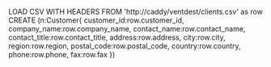 LOAD CSV WITH HEADERS FROM 'http://caddy/ventdest/clients.csv' as row
CREATE (n:Customer{
  customer_id:row.customer_id,
  company_name:row.company_name,
  contact_name:row.contact_name,
  contact_title:row.contact_title,
  address:row.address,
  city:row.city,
  region:row.region,
  postal_code:row.postal_code,
  country:row.country,
  phone:row.phone,
  fax:row.fax
  })
